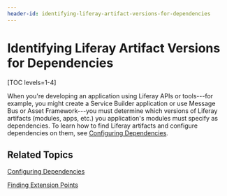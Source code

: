 ```yaml
---
header-id: identifying-liferay-artifact-versions-for-dependencies
---
```


# Identifying Liferay Artifact Versions for Dependencies

[TOC levels=1-4]

When you're developing an application using Liferay APIs or tools---for example,
you might create a Service Builder application or use Message Bus or Asset
Framework---you must determine which versions of Liferay artifacts (modules,
apps, etc.) you application's modules must specify as dependencies. To learn
how to find Liferay artifacts and  configure dependencies on them, see
[Configuring Dependencies](/docs/7-2/customization/-/knowledge_base/c/configuring-dependencies).

## Related Topics

[Configuring Dependencies](/docs/7-2/customization/-/knowledge_base/c/configuring-dependencies)

[Finding Extension Points](/docs/7-2/customization/-/knowledge_base/c/finding-extension-points)
